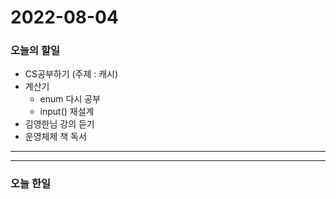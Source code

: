 2022-08-04
==========

### 오늘의 할일
* CS공부하기 (주제 : 캐시)
* 계산기
  * enum 다시 공부
  * input() 재설계
* 김영한님 강의 듣기
* 운영체제 책 독서

<hr/>
<hr/>

### 오늘 한일